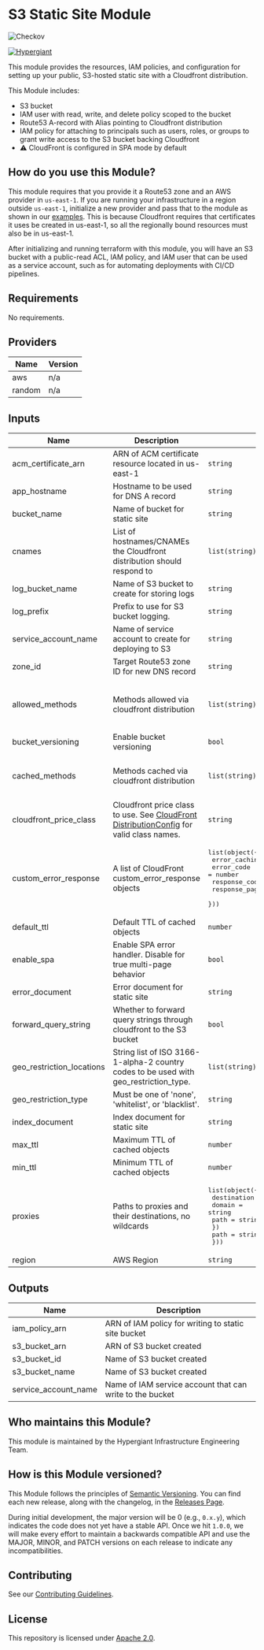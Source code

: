 # S3 Static Site Module

![Checkov](https://github.com/gohypergiant/terraform-aws-s3-static-site/workflows/Checkov/badge.svg)

[![Hypergiant](https://i.imgur.com/cLjriJj.jpg)](https://www.hypergiant.com/)

This module provides the resources, IAM policies, and configuration for setting up your public, S3-hosted static site with a Cloudfront distribution.

This Module includes:

- S3 bucket
- IAM user with read, write, and delete policy scoped to the bucket
- Route53 A-record with Alias pointing to Cloudfront distribution
- IAM policy for attaching to principals such as users, roles, or groups to grant write access to the S3 bucket backing Cloudfront
- ⚠️ CloudFront is configured in SPA mode by default

## How do you use this Module?

This module requires that you provide it a Route53 zone and an AWS provider in `us-east-1`. If you are running your infrastructure in a region outside `us-east-1`, initialize a new provider and pass that to the module as shown in our [examples](exmaples/complete/main.tf). This is because Cloudfront requires that certificates it uses be created in us-east-1, so all the regionally bound resources must also be in us-east-1.

After initializing and running terraform with this module, you will have an S3 bucket with a public-read ACL, IAM policy, and IAM user that can be used as a service account, such as for automating deployments with CI/CD pipelines.

## Requirements

No requirements.

## Providers

| Name   | Version |
| ------ | ------- |
| aws    | n/a     |
| random | n/a     |

## Inputs

| Name                      | Description                                                                                                                                                                       | Type                                                                                                                                                   | Default                                                | Required |
| ------------------------- | --------------------------------------------------------------------------------------------------------------------------------------------------------------------------------- | ------------------------------------------------------------------------------------------------------------------------------------------------------ | ------------------------------------------------------ | :------: |
| acm_certificate_arn       | ARN of ACM certificate resource located in us-east-1                                                                                                                              | `string`                                                                                                                                               | n/a                                                    |   yes    |
| app_hostname              | Hostname to be used for DNS A record                                                                                                                                              | `string`                                                                                                                                               | n/a                                                    |   yes    |
| bucket_name               | Name of bucket for static site                                                                                                                                                    | `string`                                                                                                                                               | n/a                                                    |   yes    |
| cnames                    | List of hostnames/CNAMEs the Cloudfront distribution should respond to                                                                                                            | `list(string)`                                                                                                                                         | n/a                                                    |   yes    |
| log_bucket_name           | Name of S3 bucket to create for storing logs                                                                                                                                      | `string`                                                                                                                                               | n/a                                                    |   yes    |
| log_prefix                | Prefix to use for S3 bucket logging.                                                                                                                                              | `string`                                                                                                                                               | n/a                                                    |   yes    |
| service_account_name      | Name of service account to create for deploying to S3                                                                                                                             | `string`                                                                                                                                               | n/a                                                    |   yes    |
| zone_id                   | Target Route53 zone ID for new DNS record                                                                                                                                         | `string`                                                                                                                                               | n/a                                                    |   yes    |
| allowed_methods           | Methods allowed via cloudfront distribution                                                                                                                                       | `list(string)`                                                                                                                                         | <pre>[<br> "GET",<br> "HEAD",<br> "OPTIONS"<br>]</pre> |    no    |
| bucket_versioning         | Enable bucket versioning                                                                                                                                                          | `bool`                                                                                                                                                 | `true`                                                 |    no    |
| cached_methods            | Methods cached via cloudfront distribution                                                                                                                                        | `list(string)`                                                                                                                                         | <pre>[<br> "GET",<br> "HEAD"<br>]</pre>                |    no    |
| cloudfront_price_class    | Cloudfront price class to use. See [CloudFront DistributionConfig](https://docs.aws.amazon.com/cloudfront/latest/APIReference/API_DistributionConfig.html) for valid class names. | `string`                                                                                                                                               | `"PriceClass_100"`                                     |    no    |
| custom_error_response     | A list of CloudFront custom_error_response objects                                                                                                                                | <pre>list(object({<br> error_caching_min_ttl = number<br> error_code = number<br> response_code = number<br> response_page_path = string<br> }))</pre> | `[]`                                                   |    no    |
| default_ttl               | Default TTL of cached objects                                                                                                                                                     | `number`                                                                                                                                               | `86400`                                                |    no    |
| enable_spa                | Enable SPA error handler. Disable for true multi-page behavior                                                                                                                    | `bool`                                                                                                                                                 | `true`                                                 |    no    |
| error_document            | Error document for static site                                                                                                                                                    | `string`                                                                                                                                               | `"error.html"`                                         |    no    |
| forward_query_string      | Whether to forward query strings through cloudfront to the S3 bucket                                                                                                              | `bool`                                                                                                                                                 | `false`                                                |    no    |
| geo_restriction_locations | String list of ISO 3166-1-alpha-2 country codes to be used with geo_restriction_type.                                                                                             | `list(string)`                                                                                                                                         | `[]`                                                   |    no    |
| geo_restriction_type      | Must be one of 'none', 'whitelist', or 'blacklist'.                                                                                                                               | `string`                                                                                                                                               | `"none"`                                               |    no    |
| index_document            | Index document for static site                                                                                                                                                    | `string`                                                                                                                                               | `"index.html"`                                         |    no    |
| max_ttl                   | Maximum TTL of cached objects                                                                                                                                                     | `number`                                                                                                                                               | `86400`                                                |    no    |
| min_ttl                   | Minimum TTL of cached objects                                                                                                                                                     | `number`                                                                                                                                               | `86400`                                                |    no    |
| proxies                   | Paths to proxies and their destinations, no wildcards                                                                                                                             | <pre>list(object({<br> destination = object({<br> domain = string<br> path = string<br> })<br> path = string<br> }))</pre>                             | `[]`                                                   |    no    |
| region                    | AWS Region                                                                                                                                                                        | `string`                                                                                                                                               | `""`                                                   |    no    |

## Outputs

| Name                 | Description                                              |
| -------------------- | -------------------------------------------------------- |
| iam_policy_arn       | ARN of IAM policy for writing to static site bucket      |
| s3_bucket_arn        | ARN of S3 bucket created                                 |
| s3_bucket_id         | Name of S3 bucket created                                |
| s3_bucket_name       | Name of S3 bucket created                                |
| service_account_name | Name of IAM service account that can write to the bucket |

## Who maintains this Module?

This module is maintained by the Hypergiant Infrastructure Engineering Team.

## How is this Module versioned?

This Module follows the principles of [Semantic Versioning](http://semver.org/). You can find each new release, along with the changelog, in the [Releases Page](../../releases).

During initial development, the major version will be 0 (e.g., `0.x.y`), which indicates the code does not yet have a stable API. Once we hit `1.0.0`, we will make every effort to maintain a backwards compatible API and use the MAJOR, MINOR, and PATCH versions on each release to indicate any incompatibilities.

## Contributing

See our [Contributing Guidelines](contributing.md).

## License

This repository is licensed under [Apache 2.0](LICENSE.md).

